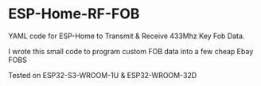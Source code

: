 # ESP-Home-RF-FOB

YAML code for ESP-Home to Transmit & Receive 433Mhz Key Fob Data.

I wrote this small code to program custom FOB data into a few cheap Ebay FOBS


Tested on ESP32-S3-WROOM-1U & ESP32-WROOM-32D
